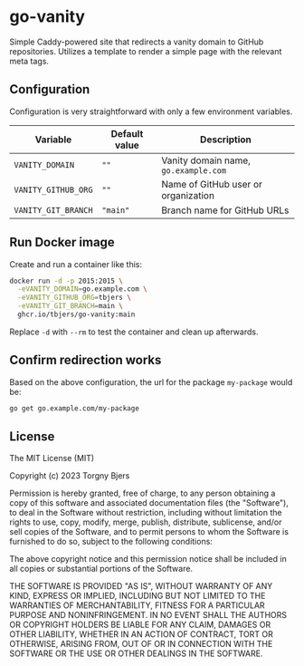 # go-vanity

Simple Caddy-powered site that redirects a vanity domain to GitHub repositories.
Utilizes a template to render a simple page with the relevant meta tags.

## Configuration

Configuration is very straightforward with only a few environment variables.

| Variable            | Default value | Description                          |
|---------------------|---------------|--------------------------------------|
| `VANITY_DOMAIN`     | `""`          | Vanity domain name, `go.example.com` |
| `VANITY_GITHUB_ORG` | `""`          | Name of GitHub user or organization  |
| `VANITY_GIT_BRANCH` | `"main"`      | Branch name for GitHub URLs          |

## Run Docker image

Create and run a container like this:

```sh
docker run -d -p 2015:2015 \
  -eVANITY_DOMAIN=go.example.com \
  -eVANITY_GITHUB_ORG=tbjers \
  -eVANITY_GIT_BRANCH=main \
  ghcr.io/tbjers/go-vanity:main
```

Replace `-d` with `--rm` to test the container and clean up afterwards.

## Confirm redirection works

Based on the above configuration, the url for the package `my-package` would be:

```sh
go get go.example.com/my-package
```

## License

The MIT License (MIT)

Copyright (c) 2023 Torgny Bjers

Permission is hereby granted, free of charge, to any person obtaining
a copy of this software and associated documentation files (the
"Software"), to deal in the Software without restriction, including
without limitation the rights to use, copy, modify, merge, publish,
distribute, sublicense, and/or sell copies of the Software, and to
permit persons to whom the Software is furnished to do so, subject to
the following conditions:

The above copyright notice and this permission notice shall be
included in all copies or substantial portions of the Software.

THE SOFTWARE IS PROVIDED "AS IS", WITHOUT WARRANTY OF ANY KIND,
EXPRESS OR IMPLIED, INCLUDING BUT NOT LIMITED TO THE WARRANTIES OF
MERCHANTABILITY, FITNESS FOR A PARTICULAR PURPOSE AND NONINFRINGEMENT.
IN NO EVENT SHALL THE AUTHORS OR COPYRIGHT HOLDERS BE LIABLE FOR ANY
CLAIM, DAMAGES OR OTHER LIABILITY, WHETHER IN AN ACTION OF CONTRACT,
TORT OR OTHERWISE, ARISING FROM, OUT OF OR IN CONNECTION WITH THE
SOFTWARE OR THE USE OR OTHER DEALINGS IN THE SOFTWARE.
